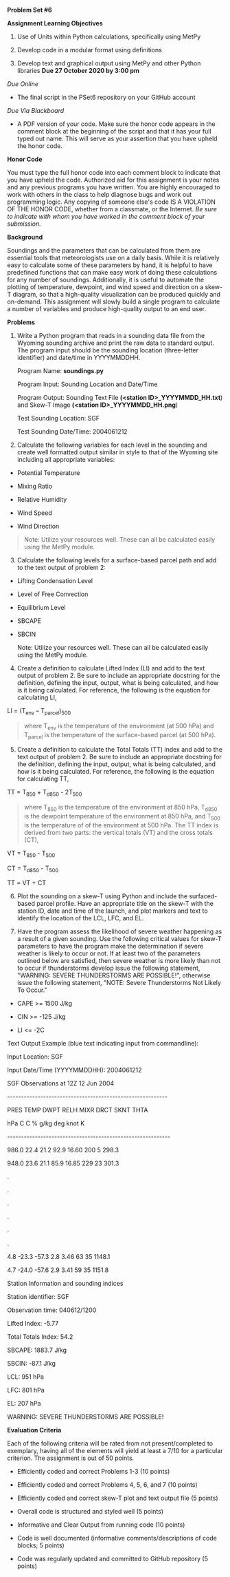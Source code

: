 **Problem Set \#6**

**Assignment Learning Objectives**

1.  Use of Units within Python calculations, specifically using MetPy

2.  Develop code in a modular format using definitions

3.  Develop text and graphical output using MetPy and other Python
    libraries
**Due 27 October 2020 by 3:00 pm**

*Due Online*

-   The final script in the PSet6 repository on your GitHub account

*Due Via Blackboard*

-   A PDF version of your code. Make sure the honor code appears in the comment block at the beginning of the script and that it has your full typed out name. This will serve as your assertion that you have upheld the honor code.

**Honor Code**

You must type the full honor code into each comment block to indicate
that you have upheld the code. Authorized aid for this assignment is
your notes and any previous programs you have written. You are highly
encouraged to work with others in the class to help diagnose bugs and
work out programming logic. Any copying of someone else's code IS A
VIOLATION OF THE HONOR CODE, whether from a classmate, or the Internet.
*Be sure to indicate with whom you have worked in the comment block of
your submission.*

**Background**

Soundings and the parameters that can be calculated from them are
essential tools that meteorologists use on a daily basis. While it is
relatively easy to calculate some of these parameters by hand, it is
helpful to have predefined functions that can make easy work of doing
these calculations for any number of soundings. Additionally, it is
useful to automate the plotting of temperature, dewpoint, and wind speed
and direction on a skew-T diagram, so that a high-quality visualization
can be produced quickly and on-demand. This assignment will slowly build
a single program to calculate a number of variables and produce
high-quality output to an end user.

**Problems**

1.  Write a Python program that reads in a sounding data file from the
    Wyoming sounding archive and print the raw data to standard output.
    The program input should be the sounding location (three-letter
    identifier) and date/time in YYYYMMDDHH.

    Program Name: **soundings.py**

    Program Input: Sounding Location and Date/Time

    Program Output: Sounding Text File **(\<station
    ID\>\_YYYYMMDD\_HH.txt**) and Skew-T Image **(\<station
    ID\>\_YYYYMMDD\_HH.png**)

    Test Sounding Location: SGF

    Test Sounding Date/Time: 2004061212

2.  Calculate the following variables for each level in the sounding and
    create well formatted output similar in style to that of the Wyoming
    site including all appropriate variables:

-   Potential Temperature

-   Mixing Ratio

-   Relative Humidity

-   Wind Speed

-   Wind Direction

> Note: Utilize your resources well. These can all be calculated easily
> using the MetPy module.

3.  Calculate the following levels for a surface-based parcel path and
    add to the text output of problem 2:

-   Lifting Condensation Level

-   Level of Free Convection

-   Equilibrium Level

-   SBCAPE

-   SBCIN

    Note: Utilize your resources well. These can all be calculated easily using the MetPy module.

4.  Create a definition to calculate Lifted Index (LI) and add to the
    text output of problem 2. Be sure to include an appropriate
    docstring for the definition, defining the input, output, what is
    being calculated, and how is it being calculated. For reference, the
    following is the equation for calculating LI,

LI  = (T<sub>env</sub> – T<sub>parcel</sub>)<sub>500</sub>

> where T<sub>env</sub> is the temperature of the environment (at 500 hPa) and T<sub>parcel</sub> is the temperature of the surface-based parcel (at 500 hPa).

5.  Create a definition to calculate the Total Totals (TT) index and add
    to the text output of problem 2. Be sure to include an appropriate
    docstring for the definition, defining the input, output, what is
    being calculated, and how is it being calculated. For reference, the
    following is the equation for calculating TT,

TT = T<sub>850</sub> + T<sub>d850</sub> - 2T<sub>500</sub>

> where T<sub>850</sub> is the temperature of the environment at 850 hPa, T<sub>d850</sub> is the dewpoint temperature of the environment at 850 hPa, and T<sub>500</sub> is the temperature of of the environment at 500 hPa. The TT index is derived from two parts: the vertical totals (VT) and the cross totals (CT),

VT = T<sub>850</sub> - T<sub>500</sub>

CT = T<sub>d850</sub> - T<sub>500</sub>

TT = VT + CT

6.  Plot the sounding on a skew-T using Python and include the
    surfaced-based parcel profile. Have an appropriate title on the
    skew-T with the station ID, date and time of the launch, and plot
    markers and text to identify the location of the LCL, LFC, and EL.

7.  Have the program assess the likelihood of severe weather happening
    as a result of a given sounding. Use the following critical values
    for skew-T parameters to have the program make the determination if
    severe weather is likely to occur or not. If at least two of the
    parameters outlined below are satisfied, then severe weather is more
    likely than not to occur if thunderstorms develop issue the
    following statement, "WARNING: SEVERE THUNDERSTORMS ARE POSSIBLE!",
    otherwise issue the following statement, "NOTE: Severe Thunderstorms
    Not Likely To Occur."

-   CAPE \>= 1500 J/kg

-   CIN \>= -125 J/kg

-   LI \<= -2C

Text Output Example (blue text indicating input from commandline):

>>>

Input Location: SGF

Input Date/Time (YYYYMMDDHH): 2004061212

SGF Observations at 12Z 12 Jun 2004

\-\-\-\-\-\-\-\-\-\-\-\-\-\-\-\-\-\-\-\-\-\-\-\-\-\-\-\-\-\-\-\-\-\-\-\-\-\-\-\-\-\-\-\-\-\-\-\-\-\-\-\-\-\-\-\-\--

PRES TEMP DWPT RELH MIXR DRCT SKNT THTA

hPa C C % g/kg deg knot K

\-\-\-\-\-\-\-\-\-\-\-\-\-\-\-\-\-\-\-\-\-\-\-\-\-\-\-\-\-\-\-\-\-\-\-\-\-\-\-\-\-\-\-\-\-\-\-\-\-\-\-\-\-\-\-\-\-\--

986.0 22.4 21.2 92.9 16.60 200 5 298.3

948.0 23.6 21.1 85.9 16.85 229 23 301.3

.

.

.

.

.

.

4.8 -23.3 -57.3 2.8 3.46 63 35 1148.1

4.7 -24.0 -57.6 2.9 3.41 59 35 1151.8

Station Information and sounding indices

Station identifier: SGF

Observation time: 040612/1200

Lifted Index: -5.77

Total Totals Index: 54.2

SBCAPE: 1883.7 J/kg

SBCIN: -87.1 J/kg

LCL: 951 hPa

LFC: 801 hPa

EL: 207 hPa

WARNING: SEVERE THUNDERSTORMS ARE POSSIBLE!

>>>

**Evaluation Criteria**

Each of the following criteria will be rated from not present/completed
to exemplary, having all of the elements will yield at least a 7/10 for
a particular criterion. The assignment is out of 50 points.

-   Efficiently coded and correct Problems 1-3 (10 points)

-   Efficiently coded and correct Problems 4, 5, 6, and 7 (10 points)

-   Efficiently coded and correct skew-T plot and text output file (5
    points)

-   Overall code is structured and styled well (5 points)

-   Informative and Clear Output from running code (10 points)

-   Code is well documented (informative comments/descriptions of code
    blocks; 5 points)

-   Code was regularly updated and committed to GitHub repository (5
    points)
